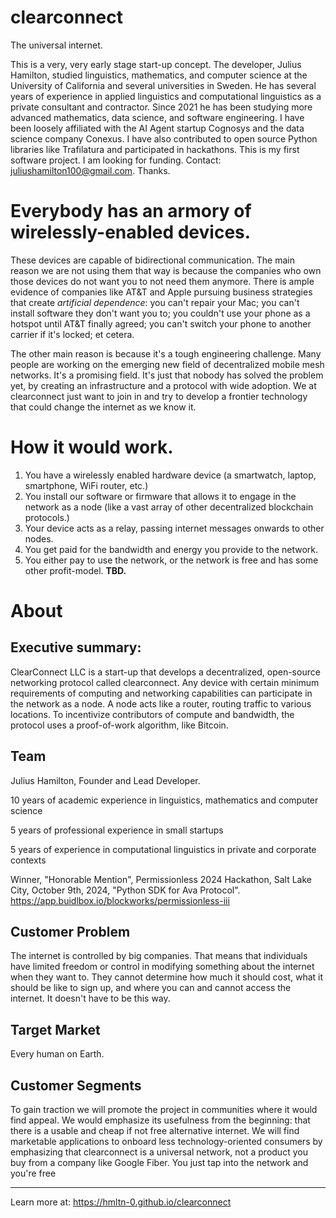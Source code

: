# clearconnect

The universal internet.

This is a very, very early stage start-up concept. The developer, Julius Hamilton, studied linguistics, mathematics, and computer science at the University of California and several universities in Sweden. He has several years of experience in applied linguistics and computational linguistics as a private consultant and contractor. Since 2021 he has been studying more advanced mathematics, data science, and software engineering. I have been loosely affiliated with the AI Agent startup Cognosys and the data science company Conexus. I have also contributed to open source Python libraries like Trafilatura and participated in hackathons. This is my first software project. I am looking for funding. Contact: juliushamilton100@gmail.com. Thanks.

# Everybody has an armory of wirelessly-enabled devices.

These devices are capable of bidirectional communication. The main reason we are not using them that way is because the companies who own those devices do not want you to not need them anymore. There is ample evidence of companies like AT&T and Apple pursuing business strategies that create *artificial dependence*: you can't repair your Mac; you can't install software they don't want you to; you couldn't use your phone as a hotspot until AT&T finally agreed; you can't switch your phone to another carrier if it's locked; et cetera.

The other main reason is because it's a tough engineering challenge. Many people are working on the emerging new field of decentralized mobile mesh networks. It's a promising field. It's just that nobody has solved the problem yet, by creating an infrastructure and a protocol with wide adoption. We at clearconnect just want to join in and try to develop a frontier technology that could change the internet as we know it.

# How it would work.

1. You have a wirelessly enabled hardware device (a smartwatch, laptop, smartphone, WiFi router, etc.)
2. You install our software or firmware that allows it to engage in the network as a node (like a vast array of other decentralized blockchain protocols.)
3. Your device acts as a relay, passing internet messages onwards to other nodes.
4. You get paid for the bandwidth and energy you provide to the network.
5. You either pay to use the network, or the network is free and has some other profit-model. **TBD.**

# About

## Executive summary:

ClearConnect LLC is a start-up that develops a decentralized, open-source networking protocol called clearconnect. Any device with certain minimum requirements of computing and networking capabilities can participate in the network as a node.  A node acts like a router, routing traffic to various locations. To incentivize contributors of compute and bandwidth, the protocol uses a proof-of-work algorithm, like Bitcoin.

## Team

Julius Hamilton, Founder and Lead Developer.

10 years of academic experience in linguistics, mathematics and computer science

5 years of professional experience in small startups

5 years of experience in computational linguistics in private and corporate contexts

Winner, "Honorable Mention", Permissionless 2024 Hackathon, Salt Lake City, October 9th, 2024, "Python SDK for Ava Protocol". https://app.buidlbox.io/blockworks/permissionless-iii

## Customer Problem

The internet is controlled by big companies. That means that individuals have limited freedom or control in modifying something about the internet when they want to. They cannot determine how much it should cost, what it should be like to sign up, and where you can and cannot access the internet. It doesn't have to be this way.

## Target Market

Every human on Earth.

## Customer Segments

To gain traction we will promote the project in communities where it would find appeal. We would emphasize its usefulness from the beginning: that there is a usable and cheap if not free alternative internet. We will find marketable applications to onboard less technology-oriented consumers by emphasizing that clearconnect is a universal network, not a product you buy from a company like Google Fiber. You just tap into the network and you're free




---
Learn more at:
https://hmltn-0.github.io/clearconnect

